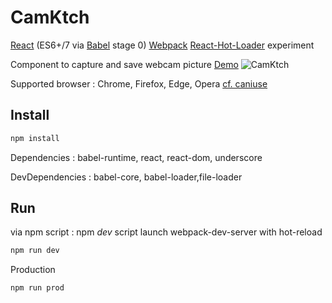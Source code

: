 # CamKtch

[React](https://facebook.github.io/react/) (ES6+/7 via [Babel](https://babeljs.io/) stage 0) [Webpack](http://webpack.github.io) [React-Hot-Loader](https://github.com/gaearon/react-hot-loader) experiment

Component to capture and save webcam picture [Demo](http://www.rxlabz.com/labz/camktch)
![CamKtch](https://www.evernote.com/l/AAHAh5qla-RLB6g-brj9ADA-7Xb98PoWjxgB/image.png)

Supported browser : Chrome, Firefox, Edge, Opera [cf. caniuse](http://caniuse.com/#search=getUserMedia)

## Install

```bash
npm install
```

Dependencies : babel-runtime, react, react-dom, underscore

DevDependencies : babel-core, babel-loader,file-loader

## Run

via npm script : npm *dev* script launch webpack-dev-server with hot-reload 

```bash
npm run dev
```

Production
```bash
npm run prod
```

